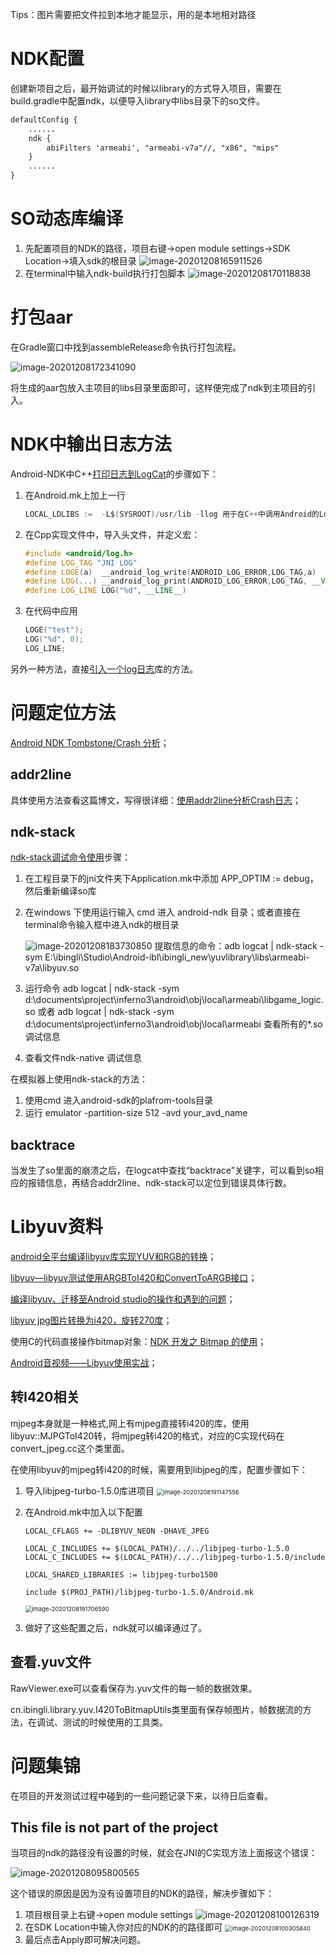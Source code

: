 Tips：图片需要把文件拉到本地才能显示，用的是本地相对路径

# NDK配置

创建新项目之后，最开始调试的时候以library的方式导入项目，需要在build.gradle中配置ndk，以便导入library中libs目录下的so文件。

```xml
defaultConfig {
	......
    ndk {
        abiFilters 'armeabi', "armeabi-v7a"//, "x86", "mips"
    }
	......
}
```



# SO动态库编译

1. 先配置项目的NDK的路径，项目右键→open module settings→SDK Location→填入sdk的根目录
   ![image-20201208165911526](readme/image/image-20201208165911526.png)
2. 在terminal中输入ndk-build执行打包脚本
   ![image-20201208170118838](readme/image/image-20201208170118838.png)



# 打包aar

在Gradle窗口中找到assembleRelease命令执行打包流程。

![image-20201208172341090](readme/image/image-20201208172341090.png)

将生成的aar包放入主项目的libs目录里面即可，这样便完成了ndk到主项目的引入。



# NDK中输出日志方法

Android-NDK中C++[打印日志到LogCat](http://www.linyibin.cn/2016/01/04/JNI-LogCat/)的步骤如下：

1. 在Android.mk上加上一行

   ```c
   LOCAL_LDLIBS :=  -L$(SYSROOT)/usr/lib -llog 用于在C++中调用Android的Log方法，打印日志到LogCat
   ```

2. 在Cpp实现文件中，导入头文件，并定义宏：

   ```c++
   #include <android/log.h>
   #define LOG_TAG "JNI LOG"
   #define LOGE(a)  __android_log_write(ANDROID_LOG_ERROR,LOG_TAG,a)
   #define LOG(...) __android_log_print(ANDROID_LOG_ERROR,LOG_TAG, __VA_ARGS__)
   #define LOG_LINE LOG("%d", __LINE__)
   ```

   

3. 在代码中应用

   ```c
   LOGE("test");
   LOG("%d", 0);
   LOG_LINE;
   ```

另外一种方法，直接[引入一个log日志](https://blog.csdn.net/afei__/article/details/81429417)库的方法。



# 问题定位方法

[Android NDK Tombstone/Crash 分析](https://toutiao.io/posts/jflx6c/preview)；

## addr2line

具体使用方法查看这篇博文，写得很详细：[使用addr2line分析Crash日志](https://blog.csdn.net/Xiongjiayo/article/details/86514623)；



## ndk-stack

[ndk-stack调试命令使用](https://blog.csdn.net/nico0423/article/details/11537609?utm_medium=distribute.pc_feed_404.none-task-blog-BlogCommendFromMachineLearnPai2-4.nonecase&depth_1-utm_source=distribute.pc_feed_404.none-task-blog-BlogCommendFromMachineLearnPai2-4.nonecas)步骤：

1. 在工程目录下的jni文件夹下Application.mk中添加 APP_OPTIM := debug，然后重新编译so库

2. 在windows 下使用运行输入 cmd 进入 android-ndk 目录；或者直接在terminal命令输入框中进入ndk的根目录

   ![image-20201208183730850](readme/image/image-20201208183730850.png)
   提取信息的命令：adb logcat | ndk-stack -sym E:\ibingli\Studio\Android-ibl\ibingli_new\yuvlibrary\libs\armeabi-v7a\libyuv.so

3. 运行命令 
   adb logcat | ndk-stack -sym d:\documents\project\inferno3\android\obj\local\armeabi\libgame_logic.so
   或者
   adb logcat | ndk-stack -sym d:\documents\project\inferno3\android\obj\local\armeabi
   查看所有的*.so调试信息 

4. 查看文件ndk-native 调试信息



在模拟器上使用ndk-stack的方法：

1. 使用cmd 进入android-sdk的plafrom-tools目录
2. 运行 emulator -partition-size 512 -avd your_avd_name

## backtrace

当发生了so里面的崩溃之后，在logcat中查找“backtrace”关键字，可以看到so相应的报错信息，再结合addr2line、ndk-stack可以定位到错误具体行数。



# Libyuv资料

[android全平台编译libyuv库实现YUV和RGB的转换](https://blog.csdn.net/byhook/article/details/84475525?utm_medium=distribute.pc_aggpage_search_result.none-task-blog-2~all~first_rank_v2~rank_v28-6-84475525.nonecase&utm_term=libyuv%20rgb%E8%BD%ACi420&spm=1000.2123.3001.4430)；

[libyuv—libyuv测试使用ARGBToI420和ConvertToARGB接口](https://blog.csdn.net/XIAIBIANCHENG/article/details/73065646)；

[编译libyuv、迁移至Android studio的操作和遇到的问题](https://blog.csdn.net/silently_frog/article/details/98097888)；

[libyuv jpg图片转换为i420，旋转270度](https://www.jianshu.com/p/0d13851a383f)；

使用C的代码直接操作bitmap对象：[NDK 开发之 Bitmap 的使用](https://blog.csdn.net/afei__/article/details/81429417)；

[Android音视频——Libyuv使用实战](https://linqiarui.blog.csdn.net/article/details/101062704?utm_medium=distribute.pc_relevant.none-task-blog-BlogCommendFromMachineLearnPai2-4.control&depth_1-utm_source=distribute.pc_relevant.none-task-blog-BlogCommendFromMachineLearnPai2-4.control)；



## 转I420相关

mjpeg本身就是一种格式,网上有mjpeg直接转i420的库，使用libyuv::MJPGToI420转，将mjpeg转i420的格式，对应的C实现代码在convert_jpeg.cc这个类里面。

在使用libyuv的mjpeg转i420的时候，需要用到libjpeg的库，配置步骤如下：

1. 导入libjpeg-turbo-1.5.0库进项目
   <img src="readme/image/image-20201208191147556.png" alt="image-20201208191147556" style="zoom: 67%;" />

2. 在Android.mk中加入以下配置

   ```
   LOCAL_CFLAGS += -DLIBYUV_NEON -DHAVE_JPEG
   
   LOCAL_C_INCLUDES += $(LOCAL_PATH)/../../libjpeg-turbo-1.5.0
   LOCAL_C_INCLUDES += $(LOCAL_PATH)/../../libjpeg-turbo-1.5.0/include
   
   LOCAL_SHARED_LIBRARIES := libjpeg-turbo1500
   
   include $(PROJ_PATH)/libjpeg-turbo-1.5.0/Android.mk
   ```

   <img src="readme/image/image-20201208191706590.png" alt="image-20201208191706590" style="zoom:67%;" />

3. 做好了这些配置之后，ndk就可以编译通过了。

## 查看.yuv文件

RawViewer.exe可以查看保存为.yuv文件的每一帧的数据效果。

cn.ibingli.library.yuv.I420ToBitmapUtils类里面有保存帧图片，帧数据流的方法，在调试、测试的时候使用的工具类。



# 问题集锦

在项目的开发测试过程中碰到的一些问题记录下来，以待日后查看。

## This file is not part of the project

当项目的ndk的路径没有设置的时候，就会在JNI的C实现方法上面报这个错误：

<img src="readme/image/image-20201208095800565.png" alt="image-20201208095800565"  />

这个错误的原因是因为没有设置项目的NDK的路径，解决步骤如下：

1. 项目根目录上右键→open module settings
   ![image-20201208100126319](readme/image/image-20201208100126319.png)
2. 在SDK Location中输入你对应的NDK的的路径即可
   <img src="readme/image/image-20201208100305840.png" alt="image-20201208100305840" style="zoom:67%;" />
3. 最后点击Apply即可解决问题。